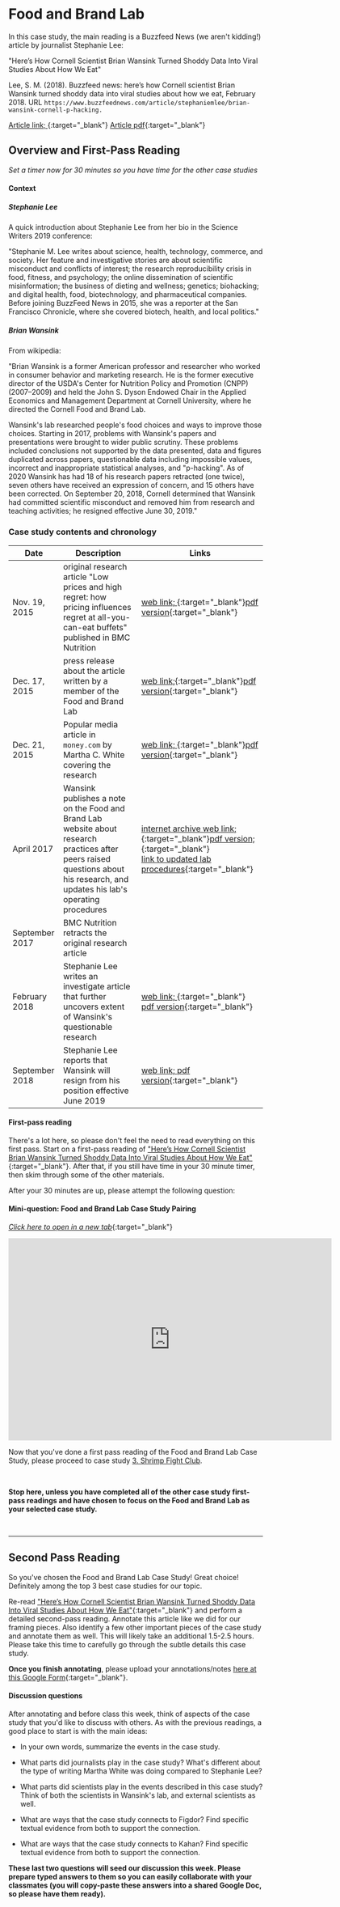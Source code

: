 # Food and Brand Lab

In this case study, the main reading is a Buzzfeed News (we aren't kidding!) article by journalist Stephanie Lee:

"Here’s How Cornell Scientist Brian Wansink Turned Shoddy Data Into Viral Studies About How We Eat"

Lee, S. M. (2018). Buzzfeed news: here’s how Cornell scientist Brian Wansink turned shoddy data into viral studies about how we eat, February 2018. URL ```https://www.buzzfeednews.com/article/stephaniemlee/brian-wansink-cornell-p-hacking.``` 

[Article link; ](https://www.buzzfeednews.com/article/stephaniemlee/brian-wansink-cornell-p-hacking){:target="_blank"}
 [Article pdf](https://drive.google.com/file/d/1geUN4k-SDrxAK9kMH0W6bxkMbUFPJlgI/view?usp=sharing){:target="_blank"}
 
## Overview and First-Pass Reading

*Set a timer now for 30 minutes so you have time for the other case studies*

#### Context


##### Stephanie Lee
A quick introduction about Stephanie Lee from her bio in the Science Writers 2019 conference:

"Stephanie M. Lee writes about science, health, technology, commerce, and society. Her feature and investigative stories are about scientific misconduct and conflicts of interest; the research reproducibility crisis in food, fitness, and psychology; the online dissemination of scientific misinformation; the business of dieting and wellness; genetics; biohacking; and digital health, food, biotechnology, and pharmaceutical companies. Before joining BuzzFeed News in 2015, she was a reporter at the San Francisco Chronicle, where she covered biotech, health, and local politics."

##### Brian Wansink

From wikipedia:

"Brian Wansink is a former American professor and researcher who worked in consumer behavior and marketing research. He is the former executive director of the USDA's Center for Nutrition Policy and Promotion (CNPP) (2007–2009) and held the John S. Dyson Endowed Chair in the Applied Economics and Management Department at Cornell University, where he directed the Cornell Food and Brand Lab.

Wansink's lab researched people's food choices and ways to improve those choices. Starting in 2017, problems with Wansink's papers and presentations were brought to wider public scrutiny. These problems included conclusions not supported by the data presented, data and figures duplicated across papers, questionable data including impossible values, incorrect and inappropriate statistical analyses, and "p-hacking". As of 2020 Wansink has had 18 of his research papers retracted (one twice), seven others have received an expression of concern, and 15 others have been corrected. On September 20, 2018, Cornell determined that Wansink had committed scientific misconduct and removed him from research and teaching activities; he resigned effective June 30, 2019."

### Case study contents and chronology 

Date | Description | Links
-----| -----------| -----
Nov. 19, 2015 | original research article "Low prices and high regret: how pricing influences regret at all-you-can-eat buffets" published in BMC Nutrition | [web link; ](https://bmcnutr.biomedcentral.com/articles/10.1186/s40795-015-0030-x){:target="_blank"}[pdf version](https://drive.google.com/file/d/1pq-Anr-kR-z3B2nCUhILHA2kkTswWYO9/view?usp=sharing){:target="_blank"}
Dec. 17, 2015 | press release about the article written by a member of the Food and Brand Lab |[web link;](https://www.eurekalert.org/pub_releases/2015-12/cfb-bg121615.php){:target="_blank"}[pdf version](https://drive.google.com/file/d/1iabApVmEUWTjS73eYto_73xJRFpM69ML/view?usp=sharing){:target="_blank"}
Dec. 21, 2015 | Popular media article in ```money.com``` by Martha C. White covering the research | [web link; ](https://money.com/hidden-costs-buffet-meals/){:target="_blank"}[pdf version](https://drive.google.com/file/d/1oG_BMrsuUqbshE0GdAKI0_HDpI6xbXVu/view?usp=sharing){:target="_blank"}
April 2017 | Wansink publishes a note on the Food and Brand Lab website about research practices after peers raised questions about his research, and updates his lab's operating procedures | [internet archive web link; ](https://web.archive.org/web/20180405152607/https://foodpsychology.cornell.edu/research-statement-april-2017){:target="_blank"}[pdf version; ](https://drive.google.com/file/d/1XgwlUVWnnTu9HRcKlX3lLRVsx8eRtUwb/view?usp=sharing){:target="_blank"} <br> [link to updated lab procedures](https://web.archive.org/web/20180405160011/https://foodpsychology.cornell.edu/ResearchSOPs){:target="_blank"}
September 2017 | BMC Nutrition retracts the original research article |
February 2018 | Stephanie Lee writes an investigate article that further uncovers extent of Wansink's questionable research  | [web link; ](https://www.buzzfeednews.com/article/stephaniemlee/brian-wansink-cornell-p-hacking){:target="_blank"} [pdf version](https://drive.google.com/file/d/1geUN4k-SDrxAK9kMH0W6bxkMbUFPJlgI/view?usp=sharing){:target="_blank"}
September 2018 | Stephanie Lee reports that Wansink will resign from his position effective June 2019  | [web link; ](https://www.buzzfeednews.com/article/stephaniemlee/brian-wansink-retired-cornell)[pdf version](https://drive.google.com/file/d/17f436NIUd0RKd8MQzox_EQm1gGTa19n5/view?usp=sharing){:target="_blank"}

#### First-pass reading

There's a lot here, so please don't feel the need to read everything on this first pass. Start on a first-pass reading of 
 ["Here’s How Cornell Scientist Brian Wansink Turned Shoddy Data Into Viral Studies About How We Eat"](https://drive.google.com/file/d/1geUN4k-SDrxAK9kMH0W6bxkMbUFPJlgI/view?usp=sharing){:target="_blank"}. After that, if you still have time in your 30 minute timer, then skim through some of the other materials.


After your 30 minutes are up, please attempt the following question:

#### Mini-question: Food and Brand Lab Case Study Pairing

[*Click here to open in a new tab*](https://forms.gle/oMfhTJnD7MSuT4up9){:target="_blank"}
<iframe src="https://docs.google.com/forms/d/e/1FAIpQLScyfU_nFHBF0CDeV5KbIbNeEmgEac0vfLTkWQ9CX_frG9qz1g/viewform?embedded=true" width="640" height="400" frameborder="0" marginheight="0" marginwidth="0">Loading…
</iframe>
<br>

Now that you've done a first pass reading of the Food and Brand Lab Case Study, please proceed to case study [3. Shrimp Fight Club](shrimp-fight-club).

<br> 


**Stop here, unless you have completed all of the other case study first-pass readings and have chosen to focus on the Food and Brand Lab as your selected case study.**

<br>

------------------------------------------------

## Second Pass Reading

So you've chosen the Food and Brand Lab Case Study! Great choice! Definitely among the top 3 best case studies for our topic. 

Re-read ["Here’s How Cornell Scientist Brian Wansink Turned Shoddy Data Into Viral Studies About How We Eat"](https://drive.google.com/file/d/1geUN4k-SDrxAK9kMH0W6bxkMbUFPJlgI/view?usp=sharing){:target="_blank"} and perform a detailed second-pass reading. Annotate this article like we did for our framing pieces. Also identify a few other important pieces of the case study and annotate them as well. This will likely take an additional 1.5-2.5 hours. Please take this time to carefully go through the subtle details this case study.

**Once you finish annotating**, please upload your annotations/notes [here at this Google Form](https://forms.gle/fDgz88KimHer7tEF7){:target="_blank"}.

#### Discussion questions

After annotating and before class this week, think of aspects of the case study that you'd like to discuss with others. As with the previous readings, a good place to start is with the main ideas:

+ In your own words, summarize the events in the case study.

+ What parts did journalists play in the case study? What's different about the type of writing Martha White was doing compared to Stephanie Lee?

+ What parts did scientists play in the events described in this case study?
 Think of both the scientists in Wansink's lab, and external scientists as well.

+ What are ways that the case study connects to Figdor? Find specific textual evidence from both to support the connection.

+ What are ways that the case study connects to Kahan? Find specific textual evidence from both to support the connection.

**These last two questions will seed our discussion this week. Please prepare typed answers to them so you can easily collaborate with your classmates (you will copy-paste these answers into a shared Google Doc, so please have them ready).**
